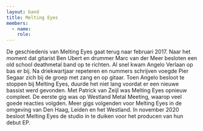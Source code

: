 ```yaml
---
layout: band
title: Melting Eyes
members:
  - name:
    role:
---
```


De geschiedenis van Melting Eyes gaat terug naar februari 2017. Naar het moment dat gitarist Ben Ubert en drummer Marc van der Meer besloten een old school deathmetal band op te richten. Al snel kwam Angelo Verlaan op bas er bij. Na driekwartjaar repeteren en nummers schrijven voegde Pier Segaar zich bij de groep met zang en op gitaar. Toen Angelo besloot te stoppen bij Melting Eyes, duurde het niet lang voordat er een nieuwe bassist werd gevonden. Met Patrick van Zeijl was Melting Eyes opnieuw compleet. De eerste gig was op Westland Metal Meeting, waarop veel goede reacties volgden. Meer gigs volgenden voor Melting Eyes in de omgeving van Den Haag, Leiden en het Westland. In november 2020 besloot Melting Eyes de studio in te duiken voor het producen van hun debut EP.
